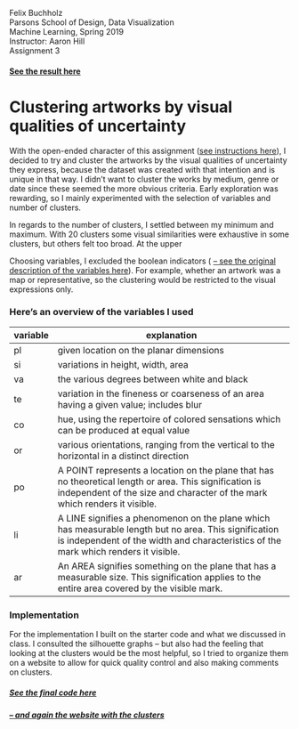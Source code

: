Felix Buchholz  
Parsons School of Design, Data Visualization  
Machine Learning, Spring 2019  
Instructor: Aaron Hill  
Assignment 3  

#### [See the result here](https://felixbuchholz.github.io/ml-cluster-uncertainty/)

# Clustering artworks by visual qualities of uncertainty

With the open-ended character of this assignment ([see instructions here](https://github.com/visualizedata/ml/tree/master/ML_assignment_3/option_2)), I decided to try and cluster the artworks by the visual qualities of uncertainty they express, because the dataset was created with that intention and is unique in that way. I didn’t want to cluster the works by medium, genre or date since these seemed the more obvious criteria. Early exploration was rewarding, so I mainly experimented with the selection of variables and number of clusters.

In regards to the number of clusters, I settled between my minimum and maximum. With 20 clusters some visual similarities were exhaustive in some clusters, but others felt too broad. At the upper

Choosing variables, I excluded the boolean indicators ( [ – see the original description of the variables here](https://github.com/visualizedata/ml/blob/master/ML_assignment_3/option_2/contents-of-cluster_images.csv)). For example, whether an artwork was a map or representative, so the clustering would be restricted to the visual expressions only.

### Here’s an overview of the variables I used
| variable | explanation                                                                                                                                                                                  |
|----------|----------------------------------------------------------------------------------------------------------------------------------------------------------------------------------------------|
| pl       | given location on the planar dimensions                                                                                                                                                      |
| si       | variations in height, width, area                                                                                                                                                            |
| va       | the various degrees between white and black                                                                                                                                                  |
| te       | variation in the fineness or coarseness of an area having a given value; includes blur                                                                                                       |
| co       | hue, using the repertoire of colored sensations which can be produced at equal value                                                                                                         |
| or       | various orientations, ranging from the vertical to the horizontal in a distinct direction                                                                                                    |
| po       | A POINT represents a location on the plane that has no theoretical length or area. This signification is independent of the size and character of the mark which renders it visible.         |
| li       | A LINE signifies a phenomenon on the plane which has measurable length but no area. This signification is independent of the width and characteristics of the mark which renders it visible. |
| ar       | An AREA signifies something on the plane that has a measurable size. This signification applies to the entire area covered by the visible mark.                                              |

### Implementation

For the implementation I built on the starter code and what we discussed in class. I consulted the silhouette graphs – but also had the feeling that looking at the clusters would be the most helpful, so I tried to organize them on a website to allow for quick quality control and also making comments on clusters.

##### [See the final code here](https://github.com/felixbuchholz/ml-cluster-uncertainty/blob/master/cluster.ipynb)

##### [– and again the website with the clusters](https://felixbuchholz.github.io/ml-cluster-uncertainty/)

